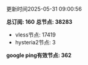 更新时间2025-05-31 09:00:56

**总订阅: 160**
**总节点: 38283**
- vless节点: 17419
- hysteria2节点: 3

**google ping有效节点: 362**
